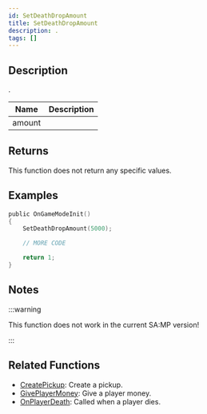 ```yaml
---
id: SetDeathDropAmount
title: SetDeathDropAmount
description: .
tags: []
---
```


## Description

.

| Name   | Description |
| ------ | ----------- |
| amount |             |

## Returns

This function does not return any specific values.

## Examples

```c
public OnGameModeInit()
{
    SetDeathDropAmount(5000);

    // MORE CODE

    return 1;
}
```

## Notes

:::warning

This function does not work in the current SA:MP version!

:::

## Related Functions

- [CreatePickup](CreatePickup): Create a pickup.
- [GivePlayerMoney](GivePlayerMoney): Give a player money.
- [OnPlayerDeath](../callbacks/OnPlayerDeath): Called when a player dies.
